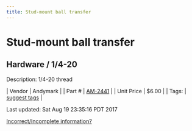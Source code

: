 ```yaml
---
title: Stud-mount ball transfer
---
```


# Stud-mount ball transfer
## Hardware / 1/4-20
Description: 	1/4-20 thread 

| Vendor | Andymark | 
| Part # | [AM-2441](http://www.andymark.com/product-p/am-2441.htm) | 
| Unit Price | $6.00 | 
| Tags: | [suggest tags](https://docs.google.com/forms/d/e/1FAIpQLSeWyY8v3RgOty-MyWmh9U0iivNYN_molChYyS-0U-o-kOAv_g/viewform) | 

Last updated: Sat Aug 19 23:35:16 PDT 2017

 [Incorrect/Incomplete information?](https://docs.google.com/forms/d/e/1FAIpQLSeWyY8v3RgOty-MyWmh9U0iivNYN_molChYyS-0U-o-kOAv_g/viewform)